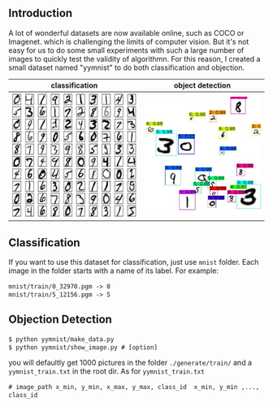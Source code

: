 ## Introduction
A lot of wonderful datasets are now available online, such as COCO or Imagenet. which is challenging the limits of computer vision. But it's not easy for us to do some small experiments with such a large number of images to quickly test the validity of algorithmn. For this reason, I created a small dataset named "yymnist" to do both classification and objection.


| classification | object detection |
|---|---
|![image](./docs/classification.png)|![image](./docs/detection.jpg)|


## Classification

If you want to use this dataset for classification, just use `mnist` folder. Each image in the folder starts with a name of its label. For example:

```
mnist/train/0_32970.pgm -> 0
mnist/train/5_12156.pgm -> 5
```
## Objection Detection

```
$ python yymnist/make_data.py
$ python yymnist/show_image.py # [option]
```
you will defaultly get 1000 pictures in the folder `./generate/train/` and a `yymnist_train.txt` in the root dir. As for `yymnist_train.txt`

```
# image_path x_min, y_min, x_max, y_max, class_id  x_min, y_min ,..., class_id 
```




